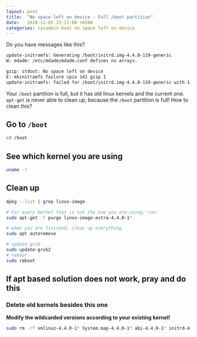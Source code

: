 ```yaml
---
layout: post
title:  "No space left on device - Full /boot partition"
date:   2018-11-05 15:17:00 +0200
categories: sysadmin boot no space left on device
---
```


Do you have messages like this?

```bash
update-initramfs: Generating /boot/initrd.img-4.4.0-119-generic
W: mdadm: /etc/mdadm/mdadm.conf defines no arrays.

gzip: stdout: No space left on device
E: mkinitramfs failure cpio 141 gzip 1
update-initramfs: failed for /boot/initrd.img-4.4.0-119-generic with 1.
```

Your `/boot` partition is full, but it has old linux kernels and the current one. `apt-get` is never able to clean up, because the `/boot` partition is full! How to clean this?

## Go to `/boot`

```bash
cd /boot
```

## See which kernel you are using

```bash
uname -r
```

## Clean up

```bash
dpkg --list | grep linux-image
```

```bash
# For every kernel that is not the one you are using, run:
sudo apt-get -f purge linux-image-extra-4.4.0-1*

# when you are finished, clean up everything
sudo apt autoremove

# update grub
sudo update-grub2
# reboot
sudo reboot
```

## If apt based solution does not work, pray and do this

### Delete old kernels besides this one

**Modify the wildcarded versions according to your existing kernel!**

```bash
sudo rm -rf vmlinuz-4.4.0-1* System.map-4.4.0-1* abi-4.4.0-1* initrd-4.4.0-1* config-4.4.0-1*
```
